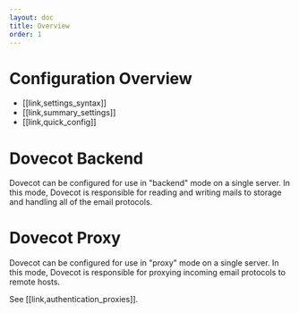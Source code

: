 ```yaml
---
layout: doc
title: Overview
order: 1
---
```


# Configuration Overview

 * [[link,settings_syntax]]
 * [[link,summary_settings]]
 * [[link,quick_config]]

# Dovecot Backend

Dovecot can be configured for use in "backend" mode on a single server.
In this mode, Dovecot is responsible for reading and writing mails to
storage and handling all of the email protocols.

# Dovecot Proxy

Dovecot can be configured for use in "proxy" mode on a single server.
In this mode, Dovecot is responsible for proxying incoming email protocols
to remote hosts.

See [[link,authentication_proxies]].
